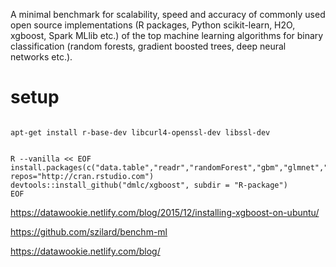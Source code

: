 A minimal benchmark for scalability, speed and accuracy of commonly used open source implementations (R packages, Python scikit-learn, H2O, xgboost, Spark MLlib etc.) of the top machine learning algorithms for binary classification (random forests, gradient boosted trees, deep neural networks etc.).

# setup

```Shell

apt-get install r-base-dev libcurl4-openssl-dev libssl-dev

```

```Shell  Python

R --vanilla << EOF
install.packages(c("data.table","readr","randomForest","gbm","glmnet","ROCR","devtools"), repos="http://cran.rstudio.com")
devtools::install_github("dmlc/xgboost", subdir = "R-package")
EOF

```

https://datawookie.netlify.com/blog/2015/12/installing-xgboost-on-ubuntu/

https://github.com/szilard/benchm-ml

https://datawookie.netlify.com/blog/



